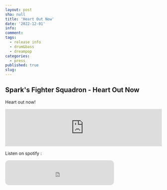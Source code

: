 ```yaml
---
layout: post
sha: null
title: 'Heart Out Now'
date: '2022-12-01'
info: 
comment: 
tags:
  - release info
  - drum&bass
  - dreampop
categories:
  - press
published: true
slug: 
---
```


## Spark's Fighter Squadron - Heart Out Now

Heart out now!
<iframe style="border: 0; width: 100%; height: 120px;" src="https://bandcamp.com/EmbeddedPlayer/album=3949055209/size=large/bgcol=333333/linkcol=0f91ff/tracklist=false/artwork=small/transparent=true/" seamless><a href="https://sparkdnb.bandcamp.com/album/heart-single-2022-late">Heart (Single 2022 Late) by SFSQ</a></iframe>

Listen on spotify :
<iframe style="border-radius:12px" src="https://open.spotify.com/embed/album/3OLptrFkuuS4ouPTNWoAol?utm_source=generator&theme=0" width="350" height="80" frameBorder="0" allowfullscreen="" allow="autoplay; clipboard-write; encrypted-media; fullscreen; picture-in-picture" loading="lazy"></iframe>